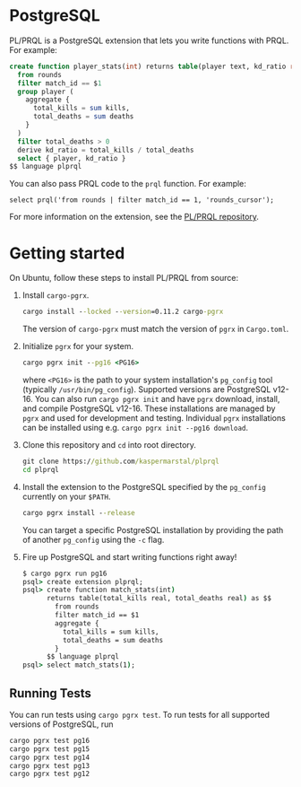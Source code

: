 # PostgreSQL

PL/PRQL is a PostgreSQL extension that lets you write functions with PRQL. For example:

```sql
create function player_stats(int) returns table(player text, kd_ratio real) as $$
  from rounds
  filter match_id == $1
  group player (
    aggregate {
      total_kills = sum kills,
      total_deaths = sum deaths
    }
  )
  filter total_deaths > 0
  derive kd_ratio = total_kills / total_deaths
  select { player, kd_ratio }
$$ language plprql

```

You can also pass PRQL code to the `prql` function. For example:

 ```
 select prql('from rounds | filter match_id == 1, 'rounds_cursor');
 ```

For more information on the extension, see the [PL/PRQL repository](https://github.com/kaspermarstal/plprql).

# Getting started
On Ubuntu, follow these steps to install PL/PRQL from source:

1. Install `cargo-pgrx`.

    ```cmd
    cargo install --locked --version=0.11.2 cargo-pgrx
    ```

    The version of `cargo-pgrx` must match the version of `pgrx` in `Cargo.toml`.

2. Initialize `pgrx` for your system.
   ```cmd
   cargo pgrx init --pg16 <PG16>
   ```
   where `<PG16>` is the path to your system installation's `pg_config` tool (typically `/usr/bin/pg_config`). Supported versions are PostgreSQL v12-16. You can also run `cargo pgrx init` and have `pgrx` download, install, and compile PostgreSQL v12-16. These installations are managed by `pgrx` and used for development and testing. Individual `pgrx` installations can be installed using e.g. `cargo pgrx init --pg16 download`.

3. Clone this repository and `cd` into root directory.

    ```cmd
    git clone https://github.com/kaspermarstal/plprql
    cd plprql
    ```

4. Install the extension to the PostgreSQL specified by
   the `pg_config` currently on your `$PATH`.
   ```cmd
   cargo pgrx install --release
   ```
   You can target a specific PostgreSQL installation by providing the path of another `pg_config` using the `-c` flag.

5. Fire up PostgreSQL and start writing functions right away!
   ```cmd
   $ cargo pgrx run pg16
   psql> create extension plprql;
   psql> create function match_stats(int)
         returns table(total_kills real, total_deaths real) as $$
           from rounds
           filter match_id == $1
           aggregate {
             total_kills = sum kills,
             total_deaths = sum deaths
           }
         $$ language plprql
   psql> select match_stats(1);
   ```

## Running Tests
You can run tests using `cargo pgrx test`. To run tests for all supported versions of PostgreSQL, run

```cmd
cargo pgrx test pg16
cargo pgrx test pg15
cargo pgrx test pg14
cargo pgrx test pg13
cargo pgrx test pg12
```
